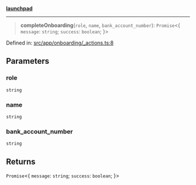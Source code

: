 [**launchpad**](index.md)

***

> **completeOnboarding**(`role`, `name`, `bank_account_number`): `Promise`\<\{ `message`: `string`; `success`: `boolean`; \}\>

Defined in: [src/app/onboarding/\_actions.ts:8](https://github.com/victorbratov/launchpad/blob/76a3946e066bd4867b4d8959b0de6dc2965f2137/src/app/onboarding/_actions.ts#L8)

## Parameters

### role

`string`

### name

`string`

### bank\_account\_number

`string`

## Returns

`Promise`\<\{ `message`: `string`; `success`: `boolean`; \}\>
